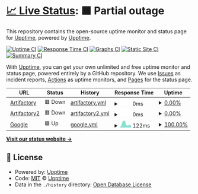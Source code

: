 # [📈 Live Status](https://upptime.github.io/upptime): <!--live status--> **🟧 Partial outage**

This repository contains the open-source uptime monitor and status page for [Upptime](https://upptime.js.org), powered by [Upptime](https://github.com/upptime/upptime).

[![Uptime CI](https://github.com/adamcubel/upptime/workflows/Uptime%20CI/badge.svg)](https://github.com/adamcubel/upptime/actions?query=workflow%3A%22Uptime+CI%22)
[![Response Time CI](https://github.com/adamcubel/upptime/workflows/Response%20Time%20CI/badge.svg)](https://github.com/adamcubel/upptime/actions?query=workflow%3A%22Response+Time+CI%22)
[![Graphs CI](https://github.com/adamcubel/upptime/workflows/Graphs%20CI/badge.svg)](https://github.com/adamcubel/upptime/actions?query=workflow%3A%22Graphs+CI%22)
[![Static Site CI](https://github.com/adamcubel/upptime/workflows/Static%20Site%20CI/badge.svg)](https://github.com/adamcubel/upptime/actions?query=workflow%3A%22Static+Site+CI%22)
[![Summary CI](https://github.com/adamcubel/upptime/workflows/Summary%20CI/badge.svg)](https://github.com/adamcubel/upptime/actions?query=workflow%3A%22Summary+CI%22)

With [Upptime](https://upptime.js.org), you can get your own unlimited and free uptime monitor and status page, powered entirely by a GitHub repository. We use [Issues](https://github.com/upptime/upptime/issues) as incident reports, [Actions](https://github.com/adamcubel/upptime/actions) as uptime monitors, and [Pages](https://upptime.github.io/upptime) for the status page.

<!--start: status pages-->
<!-- This summary is generated by Upptime (https://github.com/upptime/upptime) -->
<!-- Do not edit this manually, your changes will be overwritten -->
<!-- prettier-ignore -->
| URL | Status | History | Response Time | Uptime |
| --- | ------ | ------- | ------------- | ------ |
| <img alt="" src="https://favicons.githubusercontent.com/artifact.dev.aws.cce.af.mil" height="13"> [Artifactory](https://artifact.dev.aws.cce.af.mil) | 🟥 Down | [artifactory.yml](https://github.com/adamcubel/upptime/commits/HEAD/history/artifactory.yml) | <details><summary><img alt="Response time graph" src="./graphs/artifactory/response-time-week.png" height="20"> 0ms</summary><br><a href="https://adamcubel.github.io/upptime/history/artifactory"><img alt="Response time 0" src="https://img.shields.io/endpoint?url=https%3A%2F%2Fraw.githubusercontent.com%2Fadamcubel%2Fupptime%2FHEAD%2Fapi%2Fartifactory%2Fresponse-time.json"></a><br><a href="https://adamcubel.github.io/upptime/history/artifactory"><img alt="24-hour response time 0" src="https://img.shields.io/endpoint?url=https%3A%2F%2Fraw.githubusercontent.com%2Fadamcubel%2Fupptime%2FHEAD%2Fapi%2Fartifactory%2Fresponse-time-day.json"></a><br><a href="https://adamcubel.github.io/upptime/history/artifactory"><img alt="7-day response time 0" src="https://img.shields.io/endpoint?url=https%3A%2F%2Fraw.githubusercontent.com%2Fadamcubel%2Fupptime%2FHEAD%2Fapi%2Fartifactory%2Fresponse-time-week.json"></a><br><a href="https://adamcubel.github.io/upptime/history/artifactory"><img alt="30-day response time 0" src="https://img.shields.io/endpoint?url=https%3A%2F%2Fraw.githubusercontent.com%2Fadamcubel%2Fupptime%2FHEAD%2Fapi%2Fartifactory%2Fresponse-time-month.json"></a><br><a href="https://adamcubel.github.io/upptime/history/artifactory"><img alt="1-year response time 0" src="https://img.shields.io/endpoint?url=https%3A%2F%2Fraw.githubusercontent.com%2Fadamcubel%2Fupptime%2FHEAD%2Fapi%2Fartifactory%2Fresponse-time-year.json"></a></details> | <details><summary><a href="https://adamcubel.github.io/upptime/history/artifactory">0.00%</a></summary><a href="https://adamcubel.github.io/upptime/history/artifactory"><img alt="All-time uptime 0.00%" src="https://img.shields.io/endpoint?url=https%3A%2F%2Fraw.githubusercontent.com%2Fadamcubel%2Fupptime%2FHEAD%2Fapi%2Fartifactory%2Fuptime.json"></a><br><a href="https://adamcubel.github.io/upptime/history/artifactory"><img alt="24-hour uptime 0.00%" src="https://img.shields.io/endpoint?url=https%3A%2F%2Fraw.githubusercontent.com%2Fadamcubel%2Fupptime%2FHEAD%2Fapi%2Fartifactory%2Fuptime-day.json"></a><br><a href="https://adamcubel.github.io/upptime/history/artifactory"><img alt="7-day uptime 0.00%" src="https://img.shields.io/endpoint?url=https%3A%2F%2Fraw.githubusercontent.com%2Fadamcubel%2Fupptime%2FHEAD%2Fapi%2Fartifactory%2Fuptime-week.json"></a><br><a href="https://adamcubel.github.io/upptime/history/artifactory"><img alt="30-day uptime 0.00%" src="https://img.shields.io/endpoint?url=https%3A%2F%2Fraw.githubusercontent.com%2Fadamcubel%2Fupptime%2FHEAD%2Fapi%2Fartifactory%2Fuptime-month.json"></a><br><a href="https://adamcubel.github.io/upptime/history/artifactory"><img alt="1-year uptime 0.00%" src="https://img.shields.io/endpoint?url=https%3A%2F%2Fraw.githubusercontent.com%2Fadamcubel%2Fupptime%2FHEAD%2Fapi%2Fartifactory%2Fuptime-year.json"></a></details>
| <img alt="" src="https://favicons.githubusercontent.com/artifact.dev.aws.cce.af.mil" height="13"> [Artifactory2](https://artifact.dev.aws.cce.af.mil/artifactory) | 🟥 Down | [artifactory2.yml](https://github.com/adamcubel/upptime/commits/HEAD/history/artifactory2.yml) | <details><summary><img alt="Response time graph" src="./graphs/artifactory2/response-time-week.png" height="20"> 0ms</summary><br><a href="https://adamcubel.github.io/upptime/history/artifactory2"><img alt="Response time 0" src="https://img.shields.io/endpoint?url=https%3A%2F%2Fraw.githubusercontent.com%2Fadamcubel%2Fupptime%2FHEAD%2Fapi%2Fartifactory2%2Fresponse-time.json"></a><br><a href="https://adamcubel.github.io/upptime/history/artifactory2"><img alt="24-hour response time 0" src="https://img.shields.io/endpoint?url=https%3A%2F%2Fraw.githubusercontent.com%2Fadamcubel%2Fupptime%2FHEAD%2Fapi%2Fartifactory2%2Fresponse-time-day.json"></a><br><a href="https://adamcubel.github.io/upptime/history/artifactory2"><img alt="7-day response time 0" src="https://img.shields.io/endpoint?url=https%3A%2F%2Fraw.githubusercontent.com%2Fadamcubel%2Fupptime%2FHEAD%2Fapi%2Fartifactory2%2Fresponse-time-week.json"></a><br><a href="https://adamcubel.github.io/upptime/history/artifactory2"><img alt="30-day response time 0" src="https://img.shields.io/endpoint?url=https%3A%2F%2Fraw.githubusercontent.com%2Fadamcubel%2Fupptime%2FHEAD%2Fapi%2Fartifactory2%2Fresponse-time-month.json"></a><br><a href="https://adamcubel.github.io/upptime/history/artifactory2"><img alt="1-year response time 0" src="https://img.shields.io/endpoint?url=https%3A%2F%2Fraw.githubusercontent.com%2Fadamcubel%2Fupptime%2FHEAD%2Fapi%2Fartifactory2%2Fresponse-time-year.json"></a></details> | <details><summary><a href="https://adamcubel.github.io/upptime/history/artifactory2">0.00%</a></summary><a href="https://adamcubel.github.io/upptime/history/artifactory2"><img alt="All-time uptime 0.00%" src="https://img.shields.io/endpoint?url=https%3A%2F%2Fraw.githubusercontent.com%2Fadamcubel%2Fupptime%2FHEAD%2Fapi%2Fartifactory2%2Fuptime.json"></a><br><a href="https://adamcubel.github.io/upptime/history/artifactory2"><img alt="24-hour uptime 0.00%" src="https://img.shields.io/endpoint?url=https%3A%2F%2Fraw.githubusercontent.com%2Fadamcubel%2Fupptime%2FHEAD%2Fapi%2Fartifactory2%2Fuptime-day.json"></a><br><a href="https://adamcubel.github.io/upptime/history/artifactory2"><img alt="7-day uptime 0.00%" src="https://img.shields.io/endpoint?url=https%3A%2F%2Fraw.githubusercontent.com%2Fadamcubel%2Fupptime%2FHEAD%2Fapi%2Fartifactory2%2Fuptime-week.json"></a><br><a href="https://adamcubel.github.io/upptime/history/artifactory2"><img alt="30-day uptime 0.00%" src="https://img.shields.io/endpoint?url=https%3A%2F%2Fraw.githubusercontent.com%2Fadamcubel%2Fupptime%2FHEAD%2Fapi%2Fartifactory2%2Fuptime-month.json"></a><br><a href="https://adamcubel.github.io/upptime/history/artifactory2"><img alt="1-year uptime 0.00%" src="https://img.shields.io/endpoint?url=https%3A%2F%2Fraw.githubusercontent.com%2Fadamcubel%2Fupptime%2FHEAD%2Fapi%2Fartifactory2%2Fuptime-year.json"></a></details>
| <img alt="" src="https://favicons.githubusercontent.com/www.google.com" height="13"> [Google](https://www.google.com) | 🟩 Up | [google.yml](https://github.com/adamcubel/upptime/commits/HEAD/history/google.yml) | <details><summary><img alt="Response time graph" src="./graphs/google/response-time-week.png" height="20"> 122ms</summary><br><a href="https://adamcubel.github.io/upptime/history/google"><img alt="Response time 122" src="https://img.shields.io/endpoint?url=https%3A%2F%2Fraw.githubusercontent.com%2Fadamcubel%2Fupptime%2FHEAD%2Fapi%2Fgoogle%2Fresponse-time.json"></a><br><a href="https://adamcubel.github.io/upptime/history/google"><img alt="24-hour response time 162" src="https://img.shields.io/endpoint?url=https%3A%2F%2Fraw.githubusercontent.com%2Fadamcubel%2Fupptime%2FHEAD%2Fapi%2Fgoogle%2Fresponse-time-day.json"></a><br><a href="https://adamcubel.github.io/upptime/history/google"><img alt="7-day response time 122" src="https://img.shields.io/endpoint?url=https%3A%2F%2Fraw.githubusercontent.com%2Fadamcubel%2Fupptime%2FHEAD%2Fapi%2Fgoogle%2Fresponse-time-week.json"></a><br><a href="https://adamcubel.github.io/upptime/history/google"><img alt="30-day response time 122" src="https://img.shields.io/endpoint?url=https%3A%2F%2Fraw.githubusercontent.com%2Fadamcubel%2Fupptime%2FHEAD%2Fapi%2Fgoogle%2Fresponse-time-month.json"></a><br><a href="https://adamcubel.github.io/upptime/history/google"><img alt="1-year response time 122" src="https://img.shields.io/endpoint?url=https%3A%2F%2Fraw.githubusercontent.com%2Fadamcubel%2Fupptime%2FHEAD%2Fapi%2Fgoogle%2Fresponse-time-year.json"></a></details> | <details><summary><a href="https://adamcubel.github.io/upptime/history/google">100.00%</a></summary><a href="https://adamcubel.github.io/upptime/history/google"><img alt="All-time uptime 100.00%" src="https://img.shields.io/endpoint?url=https%3A%2F%2Fraw.githubusercontent.com%2Fadamcubel%2Fupptime%2FHEAD%2Fapi%2Fgoogle%2Fuptime.json"></a><br><a href="https://adamcubel.github.io/upptime/history/google"><img alt="24-hour uptime 100.00%" src="https://img.shields.io/endpoint?url=https%3A%2F%2Fraw.githubusercontent.com%2Fadamcubel%2Fupptime%2FHEAD%2Fapi%2Fgoogle%2Fuptime-day.json"></a><br><a href="https://adamcubel.github.io/upptime/history/google"><img alt="7-day uptime 100.00%" src="https://img.shields.io/endpoint?url=https%3A%2F%2Fraw.githubusercontent.com%2Fadamcubel%2Fupptime%2FHEAD%2Fapi%2Fgoogle%2Fuptime-week.json"></a><br><a href="https://adamcubel.github.io/upptime/history/google"><img alt="30-day uptime 100.00%" src="https://img.shields.io/endpoint?url=https%3A%2F%2Fraw.githubusercontent.com%2Fadamcubel%2Fupptime%2FHEAD%2Fapi%2Fgoogle%2Fuptime-month.json"></a><br><a href="https://adamcubel.github.io/upptime/history/google"><img alt="1-year uptime 100.00%" src="https://img.shields.io/endpoint?url=https%3A%2F%2Fraw.githubusercontent.com%2Fadamcubel%2Fupptime%2FHEAD%2Fapi%2Fgoogle%2Fuptime-year.json"></a></details>

<!--end: status pages-->

[**Visit our status website →**](https://upptime.github.io/upptime)

## 📄 License

- Powered by: [Upptime](https://github.com/upptime/upptime)
- Code: [MIT](./LICENSE) © [Upptime](https://upptime.js.org)
- Data in the `./history` directory: [Open Database License](https://opendatacommons.org/licenses/odbl/1-0/)
